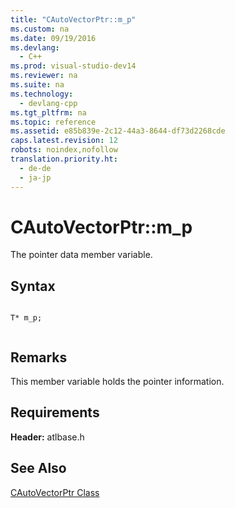 ```yaml
---
title: "CAutoVectorPtr::m_p"
ms.custom: na
ms.date: 09/19/2016
ms.devlang: 
  - C++
ms.prod: visual-studio-dev14
ms.reviewer: na
ms.suite: na
ms.technology: 
  - devlang-cpp
ms.tgt_pltfrm: na
ms.topic: reference
ms.assetid: e85b839e-2c12-44a3-8644-df73d2268cde
caps.latest.revision: 12
robots: noindex,nofollow
translation.priority.ht: 
  - de-de
  - ja-jp
---
```

# CAutoVectorPtr::m_p
The pointer data member variable.  
  
## Syntax  
  
```  
  
T* m_p;  
  
```  
  
## Remarks  
 This member variable holds the pointer information.  
  
## Requirements  
 **Header:** atlbase.h  
  
## See Also  
 [CAutoVectorPtr Class](../vs140/CAutoVectorPtr-Class.md)